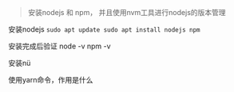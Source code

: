 
> 安装nodejs 和 npm， 并且使用nvm工具进行nodejs的版本管理

安装nodejs
`sudo apt update sudo apt install nodejs npm`

安装完成后验证
node -v npm -v

安装nü




使用yarn命令，作用是什么